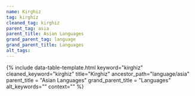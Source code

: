 ```yaml
---
name: Kirghiz
tag: kirghiz
cleaned_tag: kirghiz
parent_tag: asia
parent_title: Asian Languages
grand_parent_tag: language
grand_parent_title: Languages
alt_tags: 
---
```


{% include data-table-template.html 
  keyword="kirghiz" 
  cleaned_keyword="kirghiz" 
  title="Kirghiz"
  ancestor_path="language/asia" 
  parent_title = "Asian Languages"
  grand_parent_title = "Languages"
  alt_keywords=""
  context=""
%}

